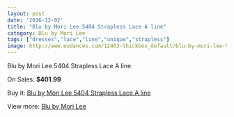 ```yaml
---
layout: post
date: '2016-12-02'
title: "Blu by Mori Lee 5404 Strapless Lace A line"
category: Blu by Mori Lee
tags: ["dresses","lace","line","unique","strapless"]
image: http://www.eudances.com/12463-thickbox_default/blu-by-mori-lee-5404-strapless-lace-a-line.jpg
---
```

Blu by Mori Lee 5404 Strapless Lace A line

On Sales: **$401.99**
<a href="https://www.eudances.com/en/blu-by-mori-lee/3853-blu-by-mori-lee-5404-strapless-lace-a-line.html"><amp-img layout="responsive" width="600" height="600" src="//www.eudances.com/12463-thickbox_default/blu-by-mori-lee-5404-strapless-lace-a-line.jpg" alt="Blu by Mori Lee 5404 Strapless Lace A line 0" /></a>
<a href="https://www.eudances.com/en/blu-by-mori-lee/3853-blu-by-mori-lee-5404-strapless-lace-a-line.html"><amp-img layout="responsive" width="600" height="600" src="//www.eudances.com/12464-thickbox_default/blu-by-mori-lee-5404-strapless-lace-a-line.jpg" alt="Blu by Mori Lee 5404 Strapless Lace A line 1" /></a>
<a href="https://www.eudances.com/en/blu-by-mori-lee/3853-blu-by-mori-lee-5404-strapless-lace-a-line.html"><amp-img layout="responsive" width="600" height="600" src="//www.eudances.com/12465-thickbox_default/blu-by-mori-lee-5404-strapless-lace-a-line.jpg" alt="Blu by Mori Lee 5404 Strapless Lace A line 2" /></a>
<a href="https://www.eudances.com/en/blu-by-mori-lee/3853-blu-by-mori-lee-5404-strapless-lace-a-line.html"><amp-img layout="responsive" width="600" height="600" src="//www.eudances.com/12466-thickbox_default/blu-by-mori-lee-5404-strapless-lace-a-line.jpg" alt="Blu by Mori Lee 5404 Strapless Lace A line 3" /></a>
<a href="https://www.eudances.com/en/blu-by-mori-lee/3853-blu-by-mori-lee-5404-strapless-lace-a-line.html"><amp-img layout="responsive" width="600" height="600" src="//www.eudances.com/12467-thickbox_default/blu-by-mori-lee-5404-strapless-lace-a-line.jpg" alt="Blu by Mori Lee 5404 Strapless Lace A line 4" /></a>

Buy it: [Blu by Mori Lee 5404 Strapless Lace A line](https://www.eudances.com/en/blu-by-mori-lee/3853-blu-by-mori-lee-5404-strapless-lace-a-line.html "Blu by Mori Lee 5404 Strapless Lace A line")

View more: [Blu by Mori Lee](https://www.eudances.com/en/39-blu-by-mori-lee "Blu by Mori Lee")